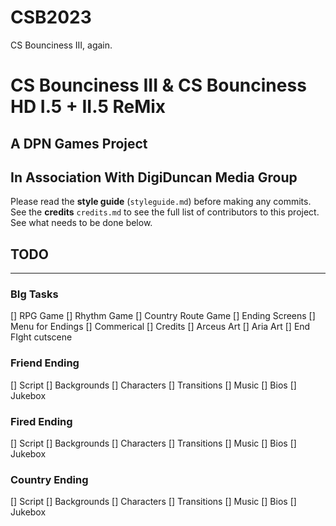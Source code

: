 # CSB2023
CS Bounciness III, again.
# CS Bounciness III & CS Bounciness HD I.5 + II.5 ReMix

## A **DPN Games** Project
## In Association With **DigiDuncan Media Group**

Please read the **style guide** (`styleguide.md`) before making any commits.  
See the **credits** `credits.md` to see the full list of contributors to this project.
See what needs to be done below.

## TODO
-------

### BIg Tasks
[] RPG Game
[] Rhythm Game
[] Country Route Game
[] Ending Screens
[] Menu for Endings
[] Commerical
[] Credits
[] Arceus Art
[] Aria Art
[] End FIght cutscene

### Friend Ending
[] Script
[] Backgrounds
[] Characters
[] Transitions
[] Music
[] Bios
[] Jukebox

### Fired Ending
[] Script
[] Backgrounds
[] Characters
[] Transitions
[] Music
[] Bios
[] Jukebox

### Country Ending
[] Script
[] Backgrounds
[] Characters
[] Transitions
[] Music
[] Bios
[] Jukebox
